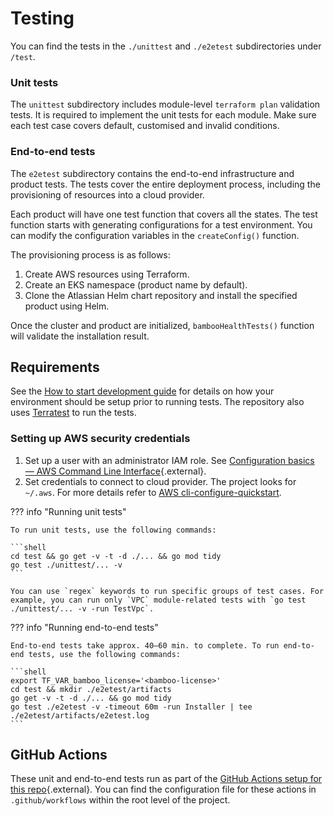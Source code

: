 # Testing

You can find the tests in the `./unittest` and `./e2etest` subdirectories under `/test`.

### Unit tests

The `unittest` subdirectory includes module-level `terraform plan` validation tests. It is required to implement the unit tests for each module. Make sure each test case covers default, customised and invalid conditions.

### End-to-end tests

The `e2etest` subdirectory contains the end-to-end infrastructure and product tests. The tests cover the entire deployment process, including the provisioning of resources into a cloud provider.

Each product will have one test function that covers all the states. The test function starts with generating configurations for a test environment. You can modify the configuration variables in the `createConfig()` function.

The provisioning process is as follows:

1. Create AWS resources using Terraform.
2. Create an EKS namespace (product name by default).
3. Clone the Atlassian Helm chart repository and install the specified product using Helm.
    
Once the cluster and product are initialized, `bambooHealthTests()` function will validate the installation result.
## Requirements

See the [How to start development guide](HOW_TO_START.md) for details on how your environment should be setup prior to running tests. The repository also uses [Terratest](https://github.com/gruntwork-io/terratest) to run the tests.

### Setting up AWS security credentials

1. Set up a user with an administrator IAM role. See [Configuration basics — AWS Command Line Interface](https://docs.aws.amazon.com/cli/latest/userguide/cli-configure-quickstart.html){.external}.
2. Set credentials to connect to cloud provider. The project looks for `~/.aws`. For more details refer to [AWS cli-configure-quickstart](https://docs.aws.amazon.com/cli/latest/userguide/cli-configure-quickstart.html).
    
??? info "Running unit tests"

    To run unit tests, use the following commands:
    
    ```shell
    cd test && go get -v -t -d ./... && go mod tidy
    go test ./unittest/... -v
    ```
    
    You can use `regex` keywords to run specific groups of test cases. For example, you can run only `VPC` module-related tests with `go test ./unittest/... -v -run TestVpc`.

??? info "Running end-to-end tests"

    End-to-end tests take approx. 40–60 min. to complete. To run end-to-end tests, use the following commands:
    
    ```shell
    export TF_VAR_bamboo_license='<bamboo-license>'
    cd test && mkdir ./e2etest/artifacts
    go get -v -t -d ./... && go mod tidy
    go test ./e2etest -v -timeout 60m -run Installer | tee ./e2etest/artifacts/e2etest.log
    ```
## GitHub Actions

These unit and end-to-end tests run as part of the [GitHub Actions setup for this repo](https://github.com/atlassian-labs/data-center-terraform/actions){.external}. You can find the configuration file for these actions in `.github/workflows` within the root level of the project.